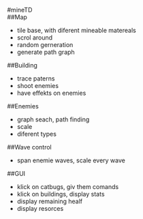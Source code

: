 #mineTD                   
##Map 
- tile base, with diferent mineable matereals
- scrol around 
- random gerneration
- generate path graph

##Building
- trace paterns 
- shoot enemies 
- have effekts on enemies

##Enemies
- graph seach, path finding 
- scale
- diferent types

##Wave control 
- span enemie waves, scale every wave

##GUI
- klick on catbugs, giv them comands 
- klick on buildings, display stats 
- display remaining healf 
- display resorces
